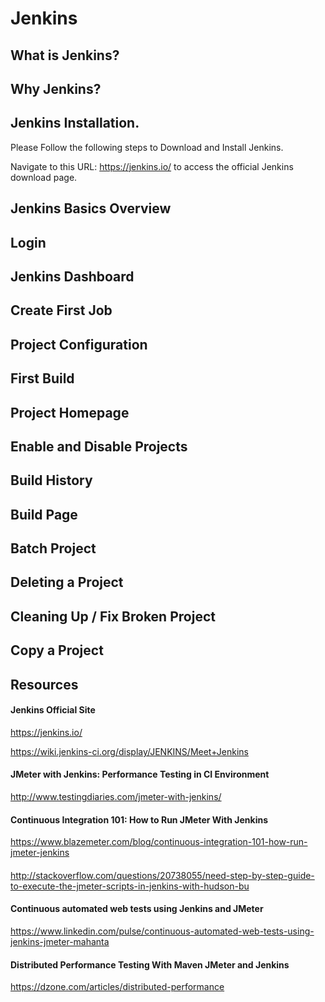 # Jenkins
## What is Jenkins?
## Why Jenkins?
## Jenkins Installation.

Please Follow the following steps to Download and Install Jenkins.

Navigate to this URL: https://jenkins.io/ to access the official Jenkins download page.


## Jenkins Basics Overview
## Login
## Jenkins Dashboard
## Create First Job
## Project Configuration
## First Build
## Project Homepage
## Enable and Disable Projects
## Build History
## Build Page
## Batch Project
## Deleting a Project
## Cleaning Up / Fix Broken Project
## Copy a Project


## Resources

#### Jenkins Official Site
https://jenkins.io/


https://wiki.jenkins-ci.org/display/JENKINS/Meet+Jenkins

#### JMeter with Jenkins: Performance Testing in CI Environment
http://www.testingdiaries.com/jmeter-with-jenkins/

#### Continuous Integration 101: How to Run JMeter With Jenkins
https://www.blazemeter.com/blog/continuous-integration-101-how-run-jmeter-jenkins

#### 
http://stackoverflow.com/questions/20738055/need-step-by-step-guide-to-execute-the-jmeter-scripts-in-jenkins-with-hudson-bu

#### Continuous automated web tests using Jenkins and JMeter
https://www.linkedin.com/pulse/continuous-automated-web-tests-using-jenkins-jmeter-mahanta

#### Distributed Performance Testing With Maven JMeter and Jenkins
https://dzone.com/articles/distributed-performance
